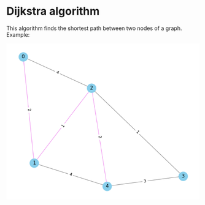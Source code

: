 # Dijkstra algorithm 

This algorithm finds the shortest path between two nodes of a graph. Example:

![](https://github.com/tafcosta/dijkstra/blob/main/graph.png)
